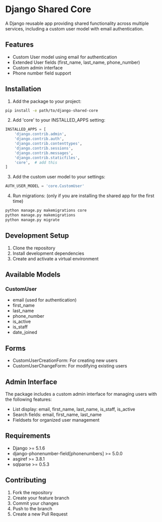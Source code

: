 # Django Shared Core

A Django reusable app providing shared functionality across multiple services, including a custom user model with email authentication.

## Features

- Custom User model using email for authentication
- Extended User fields (first_name, last_name, phone_number)
- Custom admin interface
- Phone number field support

## Installation

1. Add the package to your project:

```bash
pip install -e path/to/django-shared-core
```

2. Add 'core' to your INSTALLED_APPS setting:

```python
INSTALLED_APPS = [
    'django.contrib.admin',
    'django.contrib.auth',
    'django.contrib.contenttypes',
    'django.contrib.sessions',
    'django.contrib.messages',
    'django.contrib.staticfiles',
    'core',  # add this
]
```

3. Add the custom user model to your settings:

```python
AUTH_USER_MODEL = 'core.CustomUser'
```

4. Run migrations: (only if you are installing the shared app for the first time)

```bash
python manage.py makemigrations core
python manage.py makemigrations
python manage.py migrate
```

## Development Setup

1. Clone the repository
2. Install development dependencies
3. Create and activate a virtual environment

## Available Models

### CustomUser

- email (used for authentication)
- first_name
- last_name
- phone_number
- is_active
- is_staff
- date_joined

## Forms

- CustomUserCreationForm: For creating new users
- CustomUserChangeForm: For modifying existing users

## Admin Interface

The package includes a custom admin interface for managing users with the following features:

- List display: email, first_name, last_name, is_staff, is_active
- Search fields: email, first_name, last_name
- Fieldsets for organized user management

## Requirements

- Django >= 5.1.6
- django-phonenumber-field[phonenumbers] >= 5.0.0
- asgiref >= 3.8.1
- sqlparse >= 0.5.3

## Contributing

1. Fork the repository
2. Create your feature branch
3. Commit your changes
4. Push to the branch
5. Create a new Pull Request
